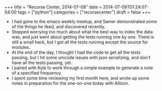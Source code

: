 +++
title = "Recurse Center, 2014-07-08"
date = 2014-07-09T01:24:07-04:00
tags = ["python"]
categories = ["recursecenter"]
draft = false
+++

-   I had gone to the emacs weekly meetup, and Samer demonstrated some of the
    things he liked, and discovered recently.
-   Stopped worrying too much about what the best way to index the data was, and
    just went about getting the tests running one by one.  There is still a small
    hack, but I got all the tests running except the source for modules.
-   At the end of the day, I thought I had the code to get all the tests passing,
    but I hit some unicode issues with json serializing, and don't have all the
    tests passing, yet.
-   I paired with Kyle to work through a simple example to generate a note of a
    specified frequency.
-   I spent some time reviewing my first month here, and wrote up some notes in
    preparation for the one-on-one today with Allison.
